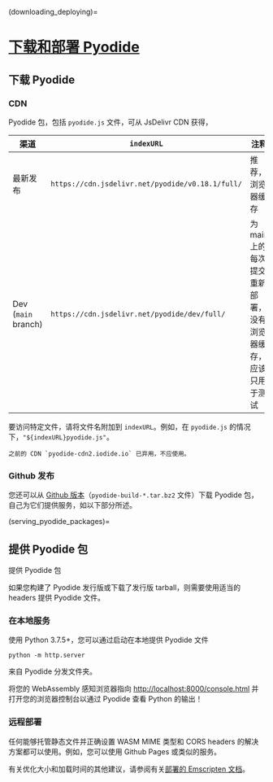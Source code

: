 (downloading_deploying)=
# [下载和部署 Pyodide](https://pyodide.org/en/stable/usage/downloading-and-deploying.html#downloading-deploying)


## 下载 Pyodide
### CDN

Pyodide 包，包括 `pyodide.js` 文件，可从 JsDelivr CDN 获得，

| 渠道             | `indexURL`                                        | 注释                                                                                 | REPL                                               |
| ------------------- | ------------------------------------------------ | ---------------------------------------------------------------------------------------- | -------------------------------------------------- |
| 最新发布 | `https://cdn.jsdelivr.net/pyodide/v0.18.1/full/` | 推荐，浏览器缓存                                                      | [链接](https://pyodide.org/en/stable/console.html) |
| Dev (`main` branch) | `https://cdn.jsdelivr.net/pyodide/dev/full/`     | 为 main 上的每次提交重新部署，没有浏览器缓存，应该只用于测试 | [链接](https://pyodide.org/en/latest/console.html) |

要访问特定文件，请将文件名附加到 `indexURL`。例如，在 `pyodide.js` 的情况下，`"${indexURL}pyodide.js"`。

```{warning}
之前的 CDN `pyodide-cdn2.iodide.io` 已弃用，不应使用。
```

### Github 发布

您还可以从 [Github 版本](https://github.com/pyodide/pyodide/releases)（`pyodide-build-*.tar.bz2` 文件）下载 Pyodide 包，自己为它们提供服务，如以下部分所述。

(serving_pyodide_packages)=
## 提供 Pyodide 包

提供 Pyodide 包

如果您构建了 Pyodide 发行版或下载了发行版 tarball，则需要使用适当的 headers 提供 Pyodide 文件。

### 在本地服务

使用 Python 3.7.5+，您可以通过启动在本地提供 Pyodide 文件

```
python -m http.server
```

来自 Pyodide 分发文件夹。

将您的 WebAssembly 感知浏览器指向 <http://localhost:8000/console.html> 并打开您的浏览器控制台以通过 Pyodide 查看 Python 的输出！

### 远程部署

任何能够托管静态文件并正确设置 WASM MIME 类型和 CORS headers 的解决方案都可以使用。例如，您可以使用 Github Pages 或类似的服务。

有关优化大小和加载时间的其他建议，请参阅有关[部署的 Emscripten 文档](https://emscripten.org/docs/compiling/Deploying-Pages.html)。
